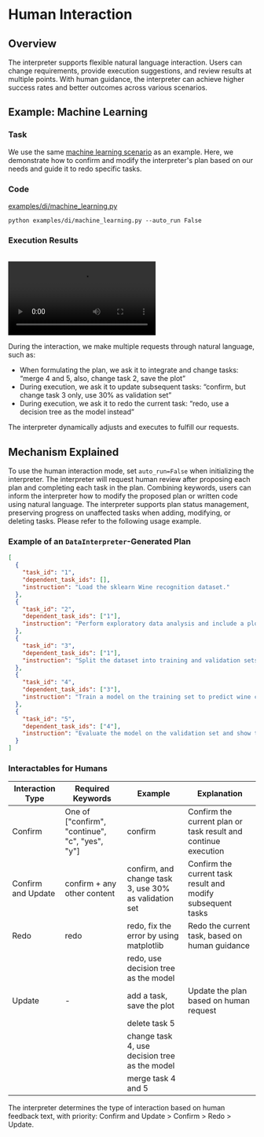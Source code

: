 # Human Interaction

## Overview

The interpreter supports flexible natural language interaction. Users can change requirements, provide execution suggestions, and review results at multiple points. With human guidance, the interpreter can achieve higher success rates and better outcomes across various scenarios.

## Example: Machine Learning

### Task

We use the same [machine learning scenario](./machine_learning.md) as an example. Here, we demonstrate how to confirm and modify the interpreter's plan based on our needs and guide it to redo specific tasks.

### Code

[examples/di/machine_learning.py](https://github.com/geekan/MetaGPT/blob/main/examples/di/machine_learning.py)

```
python examples/di/machine_learning.py --auto_run False
```

### Execution Results

<br>
<video controls>
  <source src="/image/guide/use_cases/interpreter/human_interaction.mp4" type="video/mp4">
</video>

During the interaction, we make multiple requests through natural language, such as:

- When formulating the plan, we ask it to integrate and change tasks: “merge 4 and 5, also, change task 2, save the plot”
- During execution, we ask it to update subsequent tasks: “confirm, but change task 3 only, use 30% as validation set”
- During execution, we ask it to redo the current task: “redo, use a decision tree as the model instead”

The interpreter dynamically adjusts and executes to fulfill our requests.

## Mechanism Explained

To use the human interaction mode, set `auto_run=False` when initializing the interpreter. The interpreter will request human review after proposing each plan and completing each task in the plan. Combining keywords, users can inform the interpreter how to modify the proposed plan or written code using natural language. The interpreter supports plan status management, preserving progress on unaffected tasks when adding, modifying, or deleting tasks. Please refer to the following usage example.

### Example of an `DataInterpreter`-Generated Plan

```json
[
  {
    "task_id": "1",
    "dependent_task_ids": [],
    "instruction": "Load the sklearn Wine recognition dataset."
  },
  {
    "task_id": "2",
    "dependent_task_ids": ["1"],
    "instruction": "Perform exploratory data analysis and include a plot of the dataset features."
  },
  {
    "task_id": "3",
    "dependent_task_ids": ["1"],
    "instruction": "Split the dataset into training and validation sets with a 20% validation split."
  },
  {
    "task_id": "4",
    "dependent_task_ids": ["3"],
    "instruction": "Train a model on the training set to predict wine class."
  },
  {
    "task_id": "5",
    "dependent_task_ids": ["4"],
    "instruction": "Evaluate the model on the validation set and show the validation accuracy."
  }
]
```

### Interactables for Humans

| Interaction Type   | Required Keywords                               | Example                                               | Explanation                                                    |
| ------------------ | ----------------------------------------------- | ----------------------------------------------------- | -------------------------------------------------------------- |
| Confirm            | One of ["confirm", "continue", "c", "yes", "y"] | confirm                                               | Confirm the current plan or task result and continue execution |
| Confirm and Update | confirm + any other content                     | confirm, and change task 3, use 30% as validation set | Confirm the current task result and modify subsequent tasks    |
| Redo               | redo                                            | redo, fix the error by using matplotlib               | Redo the current task, based on human guidance                 |
|                    |                                                 | redo, use decision tree as the model                  |                                                                |
| Update             | -                                               | add a task, save the plot                             | Update the plan based on human request                         |
|                    |                                                 | delete task 5                                         |                                                                |
|                    |                                                 | change task 4, use decision tree as the model         |                                                                |
|                    |                                                 | merge task 4 and 5                                    |                                                                |

The interpreter determines the type of interaction based on human feedback text, with priority: Confirm and Update > Confirm > Redo > Update.
